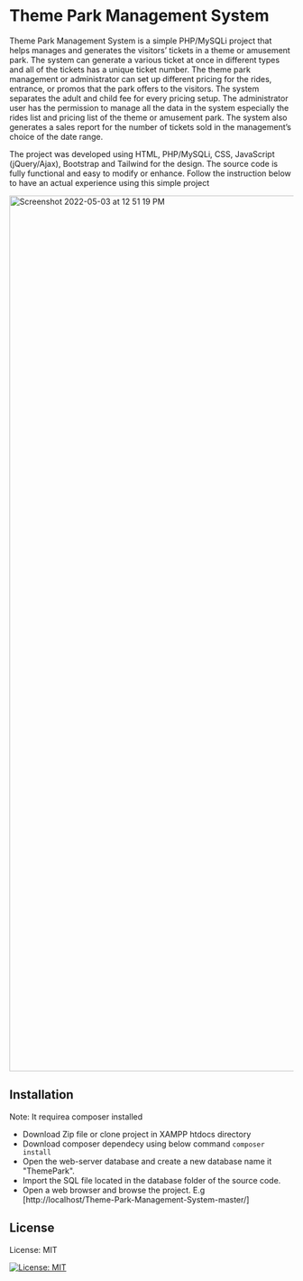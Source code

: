 # Theme Park Management System
Theme Park Management System is a simple PHP/MySQLi project that helps manages and generates the visitors’ tickets in a theme or amusement park. The system can generate a various ticket at once in different types and all of the tickets has a unique ticket number. The theme park management or administrator can set up different pricing for the rides, entrance, or promos that the park offers to the visitors. The system separates the adult and child fee for every pricing setup. The administrator user has the permission to manage all the data in the system especially the rides list and pricing list of the theme or amusement park. The system also generates a sales report for the number of tickets sold in the management’s choice of the date range.

The project was developed using HTML, PHP/MySQLi, CSS, JavaScript (jQuery/Ajax), Bootstrap and Tailwind for the design. The source code is fully functional and easy to modify or enhance. Follow the instruction below to have an actual experience using this simple project

<img width="1552" alt="Screenshot 2022-05-03 at 12 51 19 PM" src="https://user-images.githubusercontent.com/53657281/166419665-4910a87c-93f2-4bb0-a785-a0f42a2b0d69.png">

## Installation
Note: It requirea composer installed
* Download Zip file or clone project in XAMPP htdocs directory
* Download composer dependecy using below command
    ``` composer install ```
* Open the web-server database and create a new database name it "ThemePark".
* Import the SQL file located in the database folder of the source code.
* Open a web browser and browse the project. E.g [http://localhost/Theme-Park-Management-System-master/]

## License
License: MIT

[![License: MIT](https://img.shields.io/badge/License-MIT-yellow.svg)](https://opensource.org/licenses/MIT)

